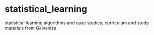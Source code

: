 # statistical_learning
statistical learning algorithms and case studies; curriculum and study materials from Galvanize
